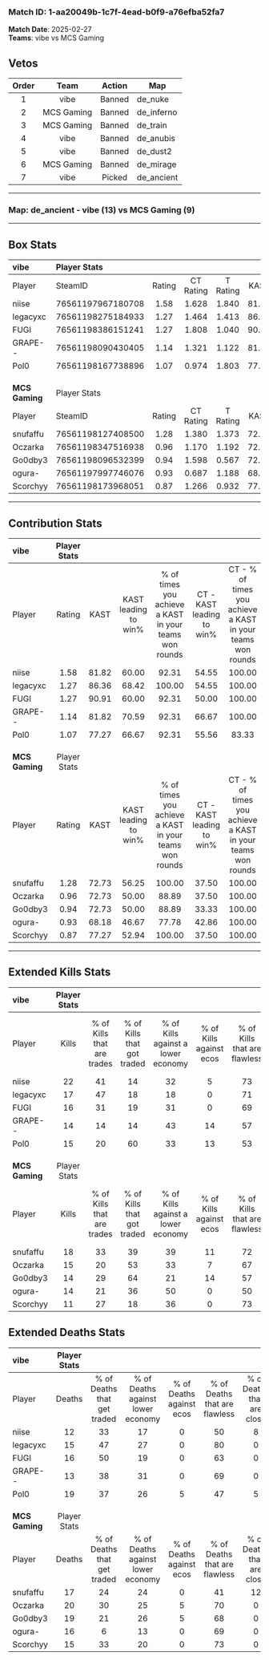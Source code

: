 ### Match ID: 1-aa20049b-1c7f-4ead-b0f9-a76efba52fa7  
**Match Date**: 2025-02-27  
**Teams**: vibe vs MCS Gaming  

## Vetos  

| Order | Team | Action | Map |
| :---: | :--: | :----: | --- |
| 1 | vibe | Banned | de_nuke |
| 2 | MCS Gaming | Banned | de_inferno |
| 3 | MCS Gaming | Banned | de_train |
| 4 | vibe | Banned | de_anubis |
| 5 | vibe | Banned | de_dust2 |
| 6 | MCS Gaming | Banned | de_mirage |
| 7 | vibe | Picked | de_ancient |

---  

### **Map**: de_ancient - vibe (13) vs MCS Gaming (9)  
---  

## Box Stats  

| **vibe**       | Player Stats      |        |           |          |       |       |       |         |        |      |     |
| :- | :- | :-: | :-: | :-: | :-: | :-: | :-: | :-: | :-: | :-: | :-: |
| Player         | SteamID           | Rating | CT Rating | T Rating | KAST  |  ADR  | Kills | Assists | Deaths | K/D  | HS% |
| niise          | 76561197967180708 |  1.58  |   1.628   |  1.840   | 81.82 | 100.2 |  22   |    7    |   12   | 1.83 | 40  |
| legacyxc       | 76561198275184933 |  1.27  |   1.464   |  1.413   | 86.36 | 76.1  |  17   |    6    |   15   | 1.13 | 58  |
| FUGI           | 76561198386151241 |  1.27  |   1.808   |  1.040   | 90.91 | 82.1  |  16   |    8    |   16   | 1.00 | 68  |
| GRAPE--        | 76561198090430405 |  1.14  |   1.321   |  1.122   | 81.82 | 70.3  |  14   |    5    |   13   | 1.08 | 78  |
| Pol0           | 76561198167738896 |  1.07  |   0.974   |  1.803   | 77.27 | 85.3  |  15   |    9    |   19   | 0.79 | 80  |
|                |                   |        |           |          |       |       |       |         |        |      |     |
|                |                   |        |           |          |       |       |       |         |        |      |     |
|                |                   |        |           |          |       |       |       |         |        |      |     |
| **MCS Gaming** | Player Stats      |        |           |          |       |       |       |         |        |      |     |
| Player         | SteamID           | Rating | CT Rating | T Rating | KAST  |  ADR  | Kills | Assists | Deaths | K/D  | HS% |
| snufaffu       | 76561198127408500 |  1.28  |   1.380   |  1.373   | 72.73 | 109.6 |  18   |    9    |   17   | 1.06 | 50  |
| Oczarka        | 76561198347516938 |  0.96  |   1.170   |  1.192   | 72.73 | 72.5  |  15   |    6    |   20   | 0.75 | 60  |
| Go0dby3        | 76561198096532399 |  0.94  |   1.598   |  0.567   | 72.73 | 70.0  |  14   |    7    |   19   | 0.74 | 64  |
| ogura-         | 76561197997746076 |  0.93  |   0.687   |  1.188   | 68.18 | 63.6  |  14   |    2    |   16   | 0.88 | 57  |
| Scorchyy       | 76561198173968051 |  0.87  |   1.266   |  0.932   | 77.27 | 49.7  |  11   |    4    |   15   | 0.73 | 27  |
---  

## Contribution Stats  

| **vibe**       | Player Stats |       |                      |                                                        |                           |                                                             |                          |                                                            |
| :- | :-: | :-: | :-: | :-: | :-: | :-: | :-: | :-: |
| Player         |    Rating    | KAST  | KAST leading to win% | % of times you achieve a KAST in your teams won rounds | CT - KAST leading to win% | CT - % of times you achieve a KAST in your teams won rounds | T - KAST leading to win% | T - % of times you achieve a KAST in your teams won rounds |
| niise          |     1.58     | 81.82 |        60.00         |                         92.31                          |           54.55           |                           100.00                            |          66.67           |                           85.71                            |
| legacyxc       |     1.27     | 86.36 |        68.42         |                         100.00                         |           54.55           |                           100.00                            |          87.50           |                           100.00                           |
| FUGI           |     1.27     | 90.91 |        60.00         |                         92.31                          |           50.00           |                           100.00                            |          75.00           |                           85.71                            |
| GRAPE--        |     1.14     | 81.82 |        70.59         |                         92.31                          |           66.67           |                           100.00                            |          75.00           |                           85.71                            |
| Pol0           |     1.07     | 77.27 |        66.67         |                         92.31                          |           55.56           |                            83.33                            |          77.78           |                           100.00                           |
|                |              |       |                      |                                                        |                           |                                                             |                          |                                                            |
|                |              |       |                      |                                                        |                           |                                                             |                          |                                                            |
|                |              |       |                      |                                                        |                           |                                                             |                          |                                                            |
| **MCS Gaming** | Player Stats |       |                      |                                                        |                           |                                                             |                          |                                                            |
| Player         |    Rating    | KAST  | KAST leading to win% | % of times you achieve a KAST in your teams won rounds | CT - KAST leading to win% | CT - % of times you achieve a KAST in your teams won rounds | T - KAST leading to win% | T - % of times you achieve a KAST in your teams won rounds |
| snufaffu       |     1.28     | 72.73 |        56.25         |                         100.00                         |           37.50           |                           100.00                            |          75.00           |                           100.00                           |
| Oczarka        |     0.96     | 72.73 |        50.00         |                         88.89                          |           37.50           |                           100.00                            |          62.50           |                           83.33                            |
| Go0dby3        |     0.94     | 72.73 |        50.00         |                         88.89                          |           33.33           |                           100.00                            |          71.43           |                           83.33                            |
| ogura-         |     0.93     | 68.18 |        46.67         |                         77.78                          |           42.86           |                           100.00                            |          50.00           |                           66.67                            |
| Scorchyy       |     0.87     | 77.27 |        52.94         |                         100.00                         |           37.50           |                           100.00                            |          66.67           |                           100.00                           |
---  

## Extended Kills Stats  

| **vibe**       | Player Stats |                            |                            |                                    |                         |                              |                                 |                                       |                    |           |
| :- | :-: | :-: | :-: | :-: | :-: | :-: | :-: | :-: | :-: | :-: |
| Player         |    Kills     | % of Kills that are trades | % of Kills that got traded | % of Kills against a lower economy | % of Kills against ecos | % of Kills that are flawless | % of Kills that are close duels | % of Kills that are assisted by flash | Pistol Round Kills | AWP Kills |
| niise          |      22      |             41             |             14             |                 32                 |            5            |              73              |                5                |                   0                   |         4          |     0     |
| legacyxc       |      17      |             47             |             18             |                 18                 |            0            |              71              |                0                |                  12                   |         0          |     3     |
| FUGI           |      16      |             31             |             19             |                 31                 |            0            |              69              |                0                |                   6                   |         3          |     1     |
| GRAPE--        |      14      |             14             |             14             |                 43                 |           14            |              57              |                0                |                  14                   |         1          |     0     |
| Pol0           |      15      |             20             |             60             |                 33                 |           13            |              53              |                7                |                   0                   |         2          |     0     |
|                |              |                            |                            |                                    |                         |                              |                                 |                                       |                    |           |
|                |              |                            |                            |                                    |                         |                              |                                 |                                       |                    |           |
|                |              |                            |                            |                                    |                         |                              |                                 |                                       |                    |           |
| **MCS Gaming** | Player Stats |                            |                            |                                    |                         |                              |                                 |                                       |                    |           |
| Player         |    Kills     | % of Kills that are trades | % of Kills that got traded | % of Kills against a lower economy | % of Kills against ecos | % of Kills that are flawless | % of Kills that are close duels | % of Kills that are assisted by flash | Pistol Round Kills | AWP Kills |
| snufaffu       |      18      |             33             |             39             |                 39                 |           11            |              72              |                0                |                   0                   |         1          |     0     |
| Oczarka        |      15      |             20             |             53             |                 33                 |            7            |              67              |                7                |                   7                   |         0          |     0     |
| Go0dby3        |      14      |             29             |             64             |                 21                 |           14            |              57              |                7                |                   7                   |         1          |     0     |
| ogura-         |      14      |             21             |             36             |                 50                 |            0            |              50              |                0                |                   0                   |         2          |     0     |
| Scorchyy       |      11      |             27             |             18             |                 36                 |            0            |              73              |                0                |                   0                   |         1          |     5     |
## Extended Deaths Stats  

| **vibe**       | Player Stats |                             |                                   |                          |                               |                            |                           |               |
| :- | :-: | :-: | :-: | :-: | :-: | :-: | :-: | :-: |
| Player         |    Deaths    | % of Deaths that get traded | % of Deaths against lower economy | % of Deaths against ecos | % of Deaths that are flawless | % of Deaths that are close | % of Deaths while blinded | Deaths to AWP |
| niise          |      12      |             33              |                17                 |            0             |              50               |             8              |             8             |       0       |
| legacyxc       |      15      |             47              |                27                 |            0             |              80               |             0              |             7             |       0       |
| FUGI           |      16      |             50              |                19                 |            0             |              63               |             0              |             0             |       1       |
| GRAPE--        |      13      |             38              |                31                 |            0             |              69               |             0              |             0             |       1       |
| Pol0           |      19      |             37              |                26                 |            5             |              47               |             5              |             0             |       2       |
|                |              |                             |                                   |                          |                               |                            |                           |               |
|                |              |                             |                                   |                          |                               |                            |                           |               |
|                |              |                             |                                   |                          |                               |                            |                           |               |
| **MCS Gaming** | Player Stats |                             |                                   |                          |                               |                            |                           |               |
| Player         |    Deaths    | % of Deaths that get traded | % of Deaths against lower economy | % of Deaths against ecos | % of Deaths that are flawless | % of Deaths that are close | % of Deaths while blinded | Deaths to AWP |
| snufaffu       |      17      |             24              |                24                 |            0             |              41               |             12             |             0             |       1       |
| Oczarka        |      20      |             30              |                25                 |            5             |              70               |             0              |            10             |       2       |
| Go0dby3        |      19      |             21              |                26                 |            5             |              68               |             0              |             0             |       0       |
| ogura-         |      16      |              6              |                13                 |            0             |              69               |             0              |            19             |       1       |
| Scorchyy       |      15      |             33              |                20                 |            0             |              73               |             0              |             0             |       1       |
